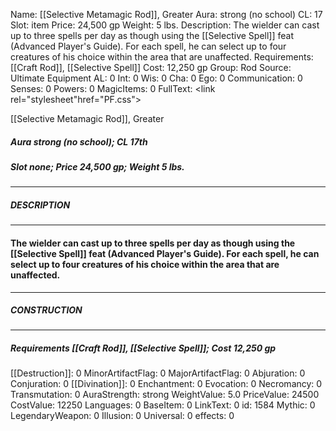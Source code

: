 Name: [[Selective Metamagic Rod]], Greater
Aura: strong (no school)
CL: 17
Slot: item
Price: 24,500 gp
Weight: 5 lbs.
Description: The wielder can cast up to three spells per day as though using the [[Selective Spell]] feat (Advanced Player's Guide). For each spell, he can select up to four creatures of his choice within the area that are unaffected.
Requirements: [[Craft Rod]], [[Selective Spell]]
Cost: 12,250 gp
Group: Rod
Source: Ultimate Equipment
AL: 0
Int: 0
Wis: 0
Cha: 0
Ego: 0
Communication: 0
Senses: 0
Powers: 0
MagicItems: 0
FullText: <link rel="stylesheet"href="PF.css"><div class="heading"><p class="alignleft">[[Selective Metamagic Rod]], Greater</p><div style="clear: both;"></div></div><div><h5><b>Aura </b>strong (no school); <b>CL </b>17th</h5><h5><b>Slot </b>none; <b>Price </b>24,500 gp; <b>Weight </b>5 lbs.</h5></div><hr/><div><h5><b>DESCRIPTION</b></h5></div><hr/><div><h4><p>The wielder can cast up to three spells per day as though using the [[Selective Spell]] feat (Advanced Player's Guide). For each spell, he can select up to four creatures of his choice within the area that are unaffected.</p></h4></div><hr/><div><h5><b>CONSTRUCTION</b></h5></div><hr/><div><h5><b>Requirements </b>[[Craft Rod]], [[Selective Spell]]; <b>Cost </b>12,250 gp</h5></div>
[[Destruction]]: 0
MinorArtifactFlag: 0
MajorArtifactFlag: 0
Abjuration: 0
Conjuration: 0
[[Divination]]: 0
Enchantment: 0
Evocation: 0
Necromancy: 0
Transmutation: 0
AuraStrength: strong
WeightValue: 5.0
PriceValue: 24500
CostValue: 12250
Languages: 0
BaseItem: 0
LinkText: 0
id: 1584
Mythic: 0
LegendaryWeapon: 0
Illusion: 0
Universal: 0
effects: 0

